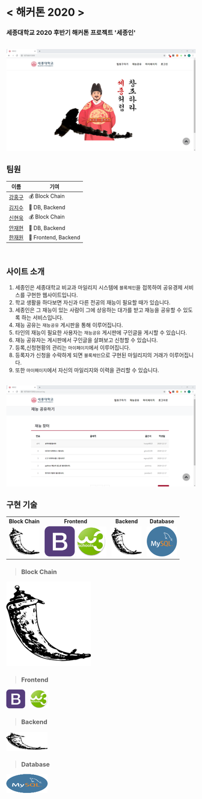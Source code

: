 # < 해커톤 2020 >

### 세종대학교 2020 후반기 해커톤 프로젝트 '세종인'

<br>

<img src="./reference_img/readmeimg.png">

## 팀원

|이름|기여|
|---|---|
|<a href="https://github.com/hon99oo">강홍구</a>|💰 Block Chain|
|<a href="https://github.com/ghis22130">김지수</a>|📂 DB, Backend|
|<a href="https://github.com/woogie-s">신현욱</a>|💰 Block Chain|
|<a href="https://github.com/Jaeyooou">안재현</a>|📂 DB, Backend|
|<a href="https://github.com/hanjo8813">한재원</a>|📄 Frontend, Backend|

<br>

## 사이트 소개
1. 세종인은 세종대학교 비교과 마일리지 시스템에 `블록체인`을 접목하여 공유경제 서비스를 구현한 웹사이트입니다.
2. 학교 생활을 하다보면 자신과 다른 전공의 재능이 필요할 때가 있습니다.
3. 세종인은 그 재능이 있는 사람이 그에 상응하는 대가를 받고 재능을 공유할 수 있도록 하는 서비스입니다.
4. 재능 공유는 `재능공유` 게시판을 통해 이루어집니다.
5. 타인의 재능이 필요한 사용자는 `재능공유` 게시판에 구인글을 게시할 수 있습니다.
6. 재능 공유자는 게시판에서 구인글을 살펴보고 신청할 수 있습니다.
7. 등록,신청현황의 관리는 `마이페이지`에서 이루어집니다.
8. 등록자가 신청을 수락하게 되면 `블록체인`으로 구현된 마일리지의 거래가 이루어집니다.
8. 또한 `마이페이지`에서 자신의 마일리지와 이력을 관리할 수 있습니다.

<br>

<img src="./reference_img/readmeimg2.png">

<br>

## 구현 기술

<table style="text-align:center;">
    <tr>
        <th>Block Chain</th>
        <th>Frontend</th>
        <th>Backend</th>
        <th>Database</th>
    </tr>
    <tr>
        <td>
        <img src="./reference_img/1.png" width=80 height=80>
        </td>
        <td>
        <img src="./reference_img/2.png" width=80 height=80>
        <img src="./reference_img/3.png" width=80 height=80>
        </td>
        <td> 
        <img src="./reference_img/1.png" width=80 height=80>
        </td>
        <td>
        <img src="./reference_img/4.png" width=80 height=80>
        </td>
    </tr>
   
</table>

> ### Block Chain
<img src="./reference_img/1.png" >

> ### Frontend
<img src="./reference_img/2.png" width=50 height=50> &nbsp;
<img src="./reference_img/3.png" width=50 height=50>

> ### Backend
<img src="./reference_img/1.png" width=110 height=50>

> ### Database
<img src="./reference_img/4.png" width=110 height=50>
